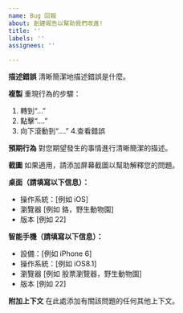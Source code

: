 ```yaml
---
name: Bug 回報
about: 創建報告以幫助我們改進!
title: ''
labels: ''
assignees: ''

---
```


**描述錯誤**
清晰簡潔地描述錯誤是什麼。

**複製**
重現行為的步驟：
1. 轉到“...”
2. 點擊“....”
3. 向下滾動到“....”
4.查看錯誤

**預期行為**
對您期望發生的事情進行清晰簡潔的描述。

**截圖**
如果適用，請添加屏幕截圖以幫助解釋您的問題。

**桌面（請填寫以下信息）：**
  - 操作系統：[例如 iOS]
  - 瀏覽器 [例如 鉻，野生動物園]
  - 版本 [例如 22]

**智能手機（請填寫以下信息）：**
  - 設備：[例如 iPhone 6]
  - 操作系統：[例如 iOS8.1]
  - 瀏覽器 [例如 股票瀏覽器，野生動物園]
  - 版本 [例如 22]

**附加上下文**
在此處添加有關該問題的任何其他上下文。
